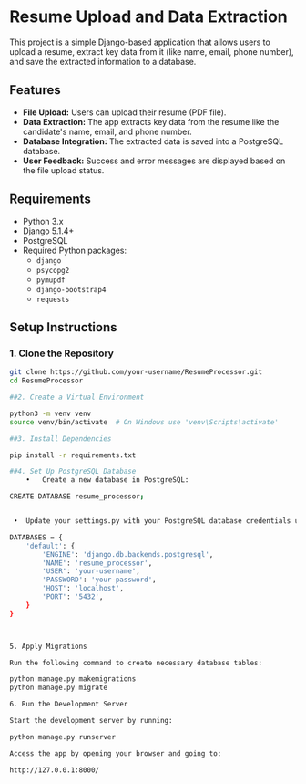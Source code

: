 # Resume Upload and Data Extraction

This project is a simple Django-based application that allows users to upload a resume, extract key data from it (like name, email, phone number), and save the extracted information to a database.

## Features

- **File Upload:** Users can upload their resume (PDF file).
- **Data Extraction:** The app extracts key data from the resume like the candidate's name, email, and phone number.
- **Database Integration:** The extracted data is saved into a PostgreSQL database.
- **User Feedback:** Success and error messages are displayed based on the file upload status.

## Requirements

- Python 3.x
- Django 5.1.4+
- PostgreSQL
- Required Python packages:
  - `django`
  - `psycopg2`
  - `pymupdf`
  - `django-bootstrap4`
  - `requests`

## Setup Instructions

### 1. Clone the Repository

```bash
git clone https://github.com/your-username/ResumeProcessor.git
cd ResumeProcessor

##2. Create a Virtual Environment

python3 -m venv venv
source venv/bin/activate  # On Windows use 'venv\Scripts\activate'

##3. Install Dependencies

pip install -r requirements.txt

##4. Set Up PostgreSQL Database
	•	Create a new database in PostgreSQL:

CREATE DATABASE resume_processor;


 •	Update your settings.py with your PostgreSQL database credentials under the DATABASES setting:

DATABASES = {
    'default': {
        'ENGINE': 'django.db.backends.postgresql',
        'NAME': 'resume_processor',
        'USER': 'your-username',
        'PASSWORD': 'your-password',
        'HOST': 'localhost',
        'PORT': '5432',
    }
}



5. Apply Migrations

Run the following command to create necessary database tables:

python manage.py makemigrations
python manage.py migrate

6. Run the Development Server

Start the development server by running:

python manage.py runserver

Access the app by opening your browser and going to:

http://127.0.0.1:8000/


